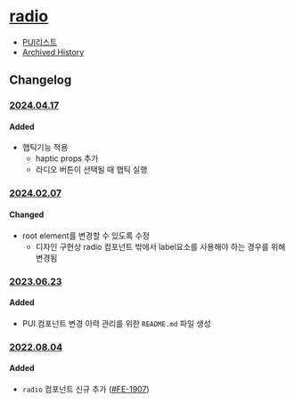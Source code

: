 # [radio](https://rxc.atlassian.net/browse/FE-1907)
  * [PUI리스트](../README.md)
  * [Archived History](https://www.notion.so/rxc/Radio-7fd9f620f3e74602af3c553c76721d50?pvs=4)

## Changelog

### [2024.04.17](https://rxc.atlassian.net/browse/FE-4463)
#### Added
  * 햅틱기능 적용
    * haptic props 추가 
    * 라디오 버튼이 선택될 때 햅틱 실행

### [2024.02.07](https://rxc.atlassian.net/browse/FE-4203)
#### Changed
  * root element를 변경할 수 있도록 수정
      * 디자인 구현상 radio 컴포넌트 밖에서 label요소를 사용해야 하는 경우를 위해 변경됨

### [2023.06.23](https://rxc.atlassian.net/browse/FE-3326)
#### Added 
  * PUI 컴포넌트 변경 이력 관리를 위한 `README.md` 파일 생성

### [2022.08.04](https://github.com/rxcompany/fe-mobile/commit/f12bc3d12f39bfd57619db83a7caac28ead5ef6d)
#### Added 
  * `radio` 컴포넌트 신규 추가 ([#FE-1907](https://rxc.atlassian.net/browse/FE-1907))